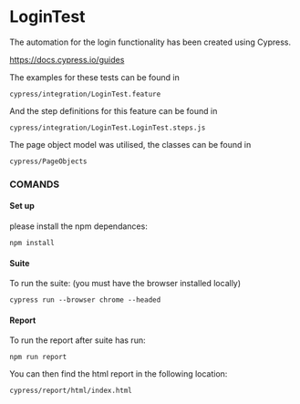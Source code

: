 # LoginTest
The automation for the login functionality has been created using Cypress.

https://docs.cypress.io/guides

The examples for these tests can be found in
```
cypress/integration/LoginTest.feature
```
And the step definitions for this feature can be found in 
```
cypress/integration/LoginTest.LoginTest.steps.js
```

The page object model was utilised, the classes can be found in
```
cypress/PageObjects
```

### COMANDS
#### Set up
please install the npm dependances: 
```
npm install
```
#### Suite
To run the suite: 
(you must have the browser installed locally)
```
cypress run --browser chrome --headed
```
#### Report
To run the report after suite has run: 
```
npm run report
```
You can then find the html report in the following location:
```
cypress/report/html/index.html
```




